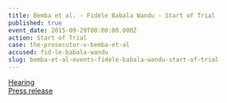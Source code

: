 ```yaml
---
title: Bemba et al. - Fidèle Babala Wandu - Start of Trial
published: true
event_date: 2015-09-29T00:00:00.000Z
action: Start of Trial
case: the-prosecutor-v-bemba-et-al
accused: fid-le-babala-wandu
slug: bemba-et-al-events-fidèle-babala-wandu-start-of-trial
---
```



[Hearing](https://youtu.be/AL86P4bwUIo)
<br>[Press release](https://www.icc-cpi.int/pages/item.aspx?name=PR1155)